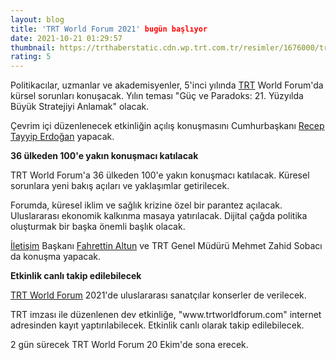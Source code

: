 ```yaml
--- 
layout: blog
title: 'TRT World Forum 2021' bugün başlıyor
date: 2021-10-21 01:29:57
thumbnail: https://trthaberstatic.cdn.wp.trt.com.tr/resimler/1676000/trt-world-forum-1676458.jpg
rating: 5
---
```

<p>
	Politikacılar, uzmanlar ve akademisyenler, 5'inci yılında <a href="https://www.trthaber.com/etiket/trt/" target="_blank">TRT</a> World Forum'da kürsel sorunları konuşacak. Yılın teması "Güç ve Paradoks: 21. Yüzyılda Büyük Stratejiyi Anlamak" olacak.</p>
<p>
	Çevrim içi düzenlenecek etkinliğin açılış konuşmasını Cumhurbaşkanı <a href="https://www.trthaber.com/etiket/recep-tayyip-erdogan/" target="_blank">Recep Tayyip Erdoğan</a> yapacak. </p>
<p>
	<strong>36 ülkeden 100'e yakın konuşmacı katılacak</strong></p>
<p>
	TRT World Forum'a 36 ülkeden 100'e yakın konuşmacı katılacak. Küresel sorunlara yeni bakış açıları ve yaklaşımlar getirilecek.</p>
<p>
	Forumda, küresel iklim ve sağlık krizine özel bir parantez açılacak. Uluslararası ekonomik kalkınma masaya yatırılacak. Dijital çağda politika oluşturmak bir başka önemli başlık olacak. </p>
<p>
	<a href="https://www.trthaber.com/etiket/iletisim/" target="_blank">İletişim</a> Başkanı <a href="https://www.trthaber.com/etiket/fahrettin-altun/" target="_blank">Fahrettin Altun</a> ve TRT Genel Müdürü Mehmet Zahid Sobacı da konuşma yapacak.</p>
<p>
	<strong>Etkinlik canlı takip edilebilecek</strong></p>
<p>
	<a href="https://www.trthaber.com/etiket/trt-world-forum/" target="_blank">TRT World Forum</a> 2021'de uluslararası sanatçılar konserler de verilecek.</p>
<p>
	TRT imzası ile düzenlenen dev etkinliğe, "www.trtworldforum.com" internet adresinden kayıt yaptırılabilecek. Etkinlik canlı olarak takip edilebilecek.</p>
<p>
	2 gün sürecek TRT World Forum 20 Ekim'de sona erecek. </p>